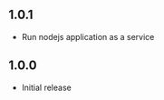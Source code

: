 <!-- https://developers.home-assistant.io/docs/add-ons/presentation#keeping-a-changelog -->

## 1.0.1

- Run nodejs application as a service

## 1.0.0

- Initial release
